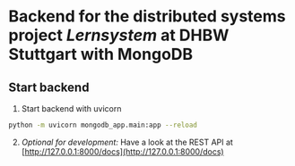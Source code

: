 # Backend for the distributed systems project _Lernsystem_ at DHBW Stuttgart with MongoDB

## Start backend
1. Start backend with uvicorn
```bash
python -m uvicorn mongodb_app.main:app --reload
```
2. _Optional for development:_ Have a look at the REST API at [http://127.0.0.1:8000/docs](http://127.0.0.1:8000/docs)

